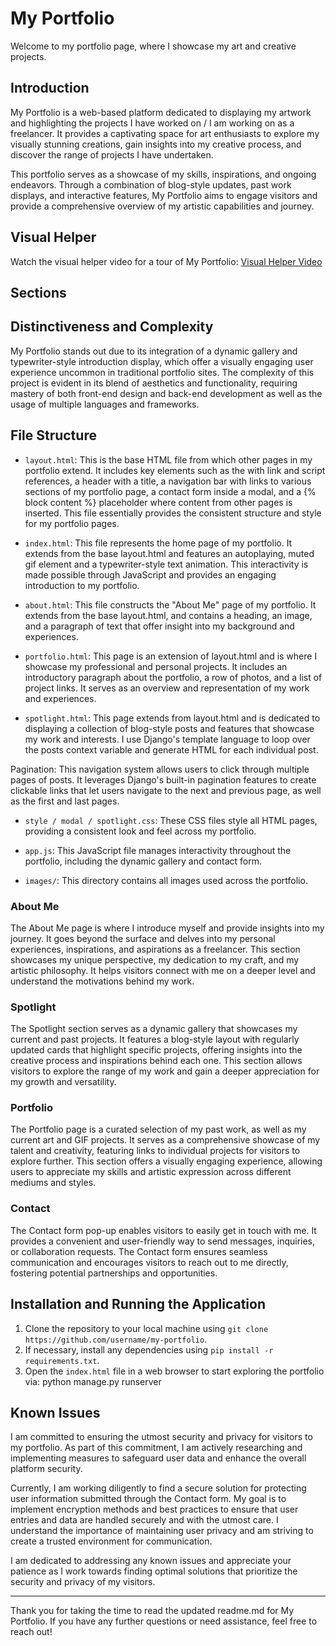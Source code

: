 # My Portfolio

Welcome to my portfolio page, where I showcase my art and creative projects.

## Introduction

My Portfolio is a web-based platform dedicated to displaying my artwork and highlighting the projects I have worked on / I am working on as a freelancer. It provides a captivating space for art enthusiasts to explore my visually stunning creations, gain insights into my creative process, and discover the range of projects I have undertaken.

This portfolio serves as a showcase of my skills, inspirations, and ongoing endeavors. Through a combination of blog-style updates, past work displays, and interactive features, My Portfolio aims to engage visitors and provide a comprehensive overview of my artistic capabilities and journey.

## Visual Helper

Watch the visual helper video for a tour of My Portfolio: [Visual Helper Video](https://youtu.be/yxwf0vKrkRo)

## Sections

## Distinctiveness and Complexity

My Portfolio stands out due to its integration of a dynamic gallery and typewriter-style introduction display, which offer a visually engaging user experience uncommon in traditional portfolio sites. The complexity of this project is evident in its blend of aesthetics and functionality, requiring mastery of both front-end design and back-end development as well as the usage of multiple languages and frameworks.

## File Structure

- `layout.html`: This is the base HTML file from which other pages in my portfolio extend. It includes key elements such as the <head> with link and script references, a header with a title, a navigation bar with links to various sections of my portfolio page, a contact form inside a modal, and a {% block content %} placeholder where content from other pages is inserted. This file essentially provides the consistent structure and style for my portfolio pages.

- `index.html`: This file represents the home page of my portfolio. It extends from the base layout.html and features an autoplaying, muted gif element and a typewriter-style text animation. This interactivity is made possible through JavaScript and provides an engaging introduction to my portfolio.

- `about.html`: This file constructs the "About Me" page of my portfolio. It extends from the base layout.html, and contains a heading, an image, and a paragraph of text that offer insight into my background and experiences.

- `portfolio.html`: This page is an extension of layout.html and is where I showcase my professional and personal projects. It includes an introductory paragraph about the portfolio, a row of photos, and a list of project links. It serves as an overview and representation of my work and experiences.

- `spotlight.html`: This page extends from layout.html and is dedicated to displaying a collection of blog-style posts and features that showcase my work and interests. I use Django's template language to loop over the posts context variable and generate HTML for each individual post.

Pagination: This navigation system allows users to click through multiple pages of posts. It leverages Django's built-in pagination features to create clickable links that let users navigate to the next and previous page, as well as the first and last pages.

- `style / modal / spotlight.css`: These CSS files style all HTML pages, providing a consistent look and feel across my portfolio.

- `app.js`: This JavaScript file manages interactivity throughout the portfolio, including the dynamic gallery and contact form.

- `images/`: This directory contains all images used across the portfolio.


### About Me

The About Me page is where I introduce myself and provide insights into my journey. It goes beyond the surface and delves into my personal experiences, inspirations, and aspirations as a freelancer. This section showcases my unique perspective, my dedication to my craft, and my artistic philosophy. It helps visitors connect with me on a deeper level and understand the motivations behind my work.

### Spotlight

The Spotlight section serves as a dynamic gallery that showcases my current and past projects. It features a blog-style layout with regularly updated cards that highlight specific projects, offering insights into the creative process and inspirations behind each one. This section allows visitors to explore the range of my work and gain a deeper appreciation for my growth and versatility.

### Portfolio

The Portfolio page is a curated selection of my past work, as well as my current art and GIF projects. It serves as a comprehensive showcase of my talent and creativity, featuring links to individual projects for visitors to explore further. This section offers a visually engaging experience, allowing users to appreciate my skills and artistic expression across different mediums and styles.

### Contact

The Contact form pop-up enables visitors to easily get in touch with me. It provides a convenient and user-friendly way to send messages, inquiries, or collaboration requests. The Contact form ensures seamless communication and encourages visitors to reach out to me directly, fostering potential partnerships and opportunities.

## Installation and Running the Application

1. Clone the repository to your local machine using `git clone https://github.com/username/my-portfolio`.
2. If necessary, install any dependencies using `pip install -r requirements.txt`.
3. Open the `index.html` file in a web browser to start exploring the portfolio via: python manage.py runserver

## Known Issues

I am committed to ensuring the utmost security and privacy for visitors to my portfolio. As part of this commitment, I am actively researching and implementing measures to safeguard user data and enhance the overall platform security.

Currently, I am working diligently to find a secure solution for protecting user information submitted through the Contact form. My goal is to implement encryption methods and best practices to ensure that user entries and data are handled securely and with the utmost care. I understand the importance of maintaining user privacy and am striving to create a trusted environment for communication.

I am dedicated to addressing any known issues and appreciate your patience as I work towards finding optimal solutions that prioritize the security and privacy of my visitors.

---

Thank you for taking the time to read the updated readme.md for My Portfolio. If you have any further questions or need assistance, feel free to reach out!
